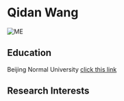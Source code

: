 # Qidan Wang

![ME](https://www.publicdomainpictures.net/pictures/180000/velka/dog-using-laptop-computer.jpg)

## Education

Beijing Normal University
[click this link](http://english.bnu.edu.cn/index.htm)

## Research Interests